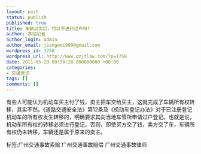 ```yaml
---
layout: post
status: publish
published: true
title: 车辆出卖后，可以不进行过户吗?
author: 本站记者
author_login: admin
author_email: jiangwei909@gmail.com
wordpress_id: 1758
wordpress_url: http://www.gzjtlaw.com/?p=1758
date: 2011-05-29 09:30:28.000000000 +08:00
categories:
- 交通常识
tags: []
comments: []
---
```

有些人可能认为机动车买主付了钱，卖主把车交给买主，这就完成了车辆所有权转移，其实不然。《道路交通安全法》第12条及《机动车登记办法》对于已注册登记机动车的所有权发生转移的，明确要求其向当地车管所申请过户登记。也就是说，机动车所有权的转移必须进行登记，否则，即使买方交了钱，卖方交了车，车辆所有权仍未转移，车辆还是属于原来的卖主。标签:广州交通事故索赔 广州交通事故赔偿 广州交通事故律师
